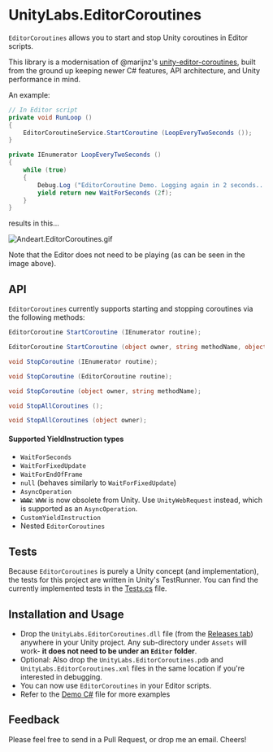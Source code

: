 # UnityLabs.EditorCoroutines

`EditorCoroutines` allows you to start and stop Unity coroutines in Editor scripts.

This library is a modernisation of @marijnz's [unity-editor-coroutines](https://github.com/marijnz/unity-editor-coroutines), built from the ground up keeping newer C# features, API architecture, and Unity performance in mind.

An example:
```csharp
// In Editor script
private void RunLoop ()
{
    EditorCoroutineService.StartCoroutine (LoopEveryTwoSeconds ());
}

private IEnumerator LoopEveryTwoSeconds ()
{
    while (true)
    {
        Debug.Log ("EditorCoroutine Demo. Logging again in 2 seconds...");
        yield return new WaitForSeconds (2f);
    }
}

```
results in this...

![Andeart.EditorCoroutines.gif](https://user-images.githubusercontent.com/6226493/52686751-f8609f80-2f03-11e9-8144-207171ecc2ed.gif)

Note that the Editor does not need to be playing (as can be seen in the image above).
 
## API
 
`EditorCoroutines` currently supports starting and stopping coroutines via the following methods:
```csharp
EditorCoroutine StartCoroutine (IEnumerator routine);

EditorCoroutine StartCoroutine (object owner, string methodName, object[] methodArgs = null);

void StopCoroutine (IEnumerator routine);

void StopCoroutine (EditorCoroutine routine);

void StopCoroutine (object owner, string methodName);

void StopAllCoroutines ();

void StopAllCoroutines (object owner);
```

#### Supported YieldInstruction types
- `WaitForSeconds`
- `WaitForFixedUpdate`
- `WaitForEndOfFrame`
- `null` (behaves similarly to `WaitForFixedUpdate`)
- `AsyncOperation`
- ~~`WWW`~~: `WWW` is now obsolete from Unity. Use `UnityWebRequest` instead, which is supported as an `AsyncOperation`.
- `CustomYieldInstruction`
- Nested `EditorCoroutines`

## Tests

Because `EditorCoroutines` is purely a Unity concept (and implementation), the tests for this project are written in Unity's TestRunner.
You can find the currently implemented tests in the [Tests.cs](https://github.com/andeart/UnityLabs.EditorCoroutines/blob/master/UnityLabs.EditorCoroutines.Tests/Assets/Editor/EditorCoroutineTests.cs) file.

## Installation and Usage
* Drop the `UnityLabs.EditorCoroutines.dll` file (from the [Releases tab](https://github.com/andeart/UnityLabs.EditorCoroutines/releases)) anywhere in your Unity project. Any sub-directory under `Assets` will work- **it does not need to be under an `Editor` folder**.
* Optional: Also drop the `UnityLabs.EditorCoroutines.pdb` and `UnityLabs.EditorCoroutines.xml` files in the same location if you're interested in debugging.
* You can now use `EditorCoroutines` in your Editor scripts.
* Refer to the [Demo C#](https://github.com/andeart/UnityLabs.EditorCoroutines/blob/master/Demo/Assets/Editor/EditorCoroutineDemoWindow.cs) file for more examples

## Feedback
Please feel free to send in a Pull Request, or drop me an email. Cheers!